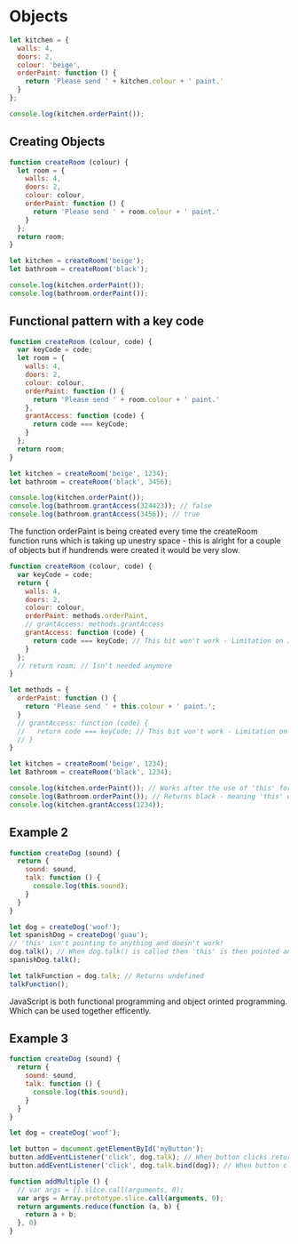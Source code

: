 # Objects

``` JavaScript
let kitchen = {
  walls: 4,
  doors: 2,
  colour: 'beige',
  orderPaint: function () {
    return 'Please send ' + kitchen.colour + ' paint.'
  }
};

console.log(kitchen.orderPaint());
```

## Creating Objects

``` JavaScript
function createRoom (colour) {
  let room = {
    walls: 4,
    doors: 2,
    colour: colour,
    orderPaint: function () {
      return 'Please send ' + room.colour + ' paint.'
    }
  };
  return room;
}

let kitchen = createRoom('beige');
let bathroom = createRoom('black');

console.log(kitchen.orderPaint());
console.log(bathroom.orderPaint());
```

## Functional pattern with a key code

``` JavaScript
function createRoom (colour, code) {
  var keyCode = code;
  let room = {
    walls: 4,
    doors: 2,
    colour: colour,
    orderPaint: function () {
      return 'Please send ' + room.colour + ' paint.'
    },
    grantAccess: function (code) {
      return code === keyCode;
    }
  };
  return room;
}

let kitchen = createRoom('beige', 1234);
let bathroom = createRoom('black', 3456);

console.log(kitchen.orderPaint());
console.log(bathroom.grantAccess(324423)); // false
console.log(bathroom.grantAccess(3456)); // true
```
The function orderPaint is being created every time the createRoom function runs which is taking up unestry space - this is alright for a couple of objects but if hundrends were created it would be very slow.

``` JavaScript
function createRoom (colour, code) {
  var keyCode = code;
  return {
    walls: 4,
    doors: 2,
    colour: colour,
    orderPaint: methods.orderPaint,
    // grantAccess: methods.grantAccess
    grantAccess: function (code) {
      return code === keyCode; // This bit won't work - Limitation on JavaScript!
    }
  };
  // return room; // Isn't needed anymore
}

let methods = {
  orderPaint: function () {
    return 'Please send ' + this.colour + ' paint.';
  }
  // grantAccess: function (code) {
  //   return code === keyCode; // This bit won't work - Limitation on JavaScript!
  // }
}

let kitchen = createRoom('beige', 1234);
let Bathroom = createRoom('black', 1234);

console.log(kitchen.orderPaint()); // Works after the use of 'this' for example this.colour;
console.log(Bathroom.orderPaint()); // Returns black - meaning 'this' works for both
console.log(kitchen.grantAccess(1234));
```

## Example 2

``` JavaScript
function createDog (sound) {
  return {
    sound: sound,
    talk: function () {
      console.log(this.sound);
    }
  }
}

let dog = createDog('woof');
let spanishDog = createDog('guau');
// 'this' isn't pointing to anything and doesn't work!
dog.talk(); // When dog.talk() is called then 'this' is then pointed and works
spanishDog.talk();

let talkFunction = dog.talk; // Returns undefined
talkFunction();
```

JavaScript is both functional programming and object orinted programming. Which can be used together efficently.

## Example 3

``` JavaScript
function createDog (sound) {
  return {
    sound: sound,
    talk: function () {
      console.log(this.sound);
    }
  }
}

let dog = createDog('woof');

let button = document.getElementById('myButton');
button.addEventListener('click', dog.talk); // When button clicks returns undefined
button.addEventListener('click', dog.talk.bind(dog)); // When button clicks returns 'woof'
```

``` JavaScript
function addMultiple () {
  // var args = [].slice.call(arguments, 0);
  var args = Array.prototype.slice.call(arguments, 0);
  return arguments.reduce(function (a, b) {
    return a + b;
  }, 0)
}
```
